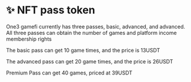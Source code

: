 # ✨ NFT pass token

One3 gamefi currently has three passes, basic, advanced, and advanced. All three passes can obtain the number of games and platform income membership rights

The basic pass can get 10 game times, and the price is 13USDT

The advanced pass can get 20 game times, and the price is 26USDT

Premium Pass can get 40 games, priced at 39USDT

```
```

